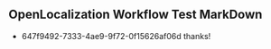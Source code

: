 ## OpenLocalization Workflow Test MarkDown

* 647f9492-7333-4ae9-9f72-0f15626af06d 
thanks!



<!--HONumber=Jan16_HO3-->
